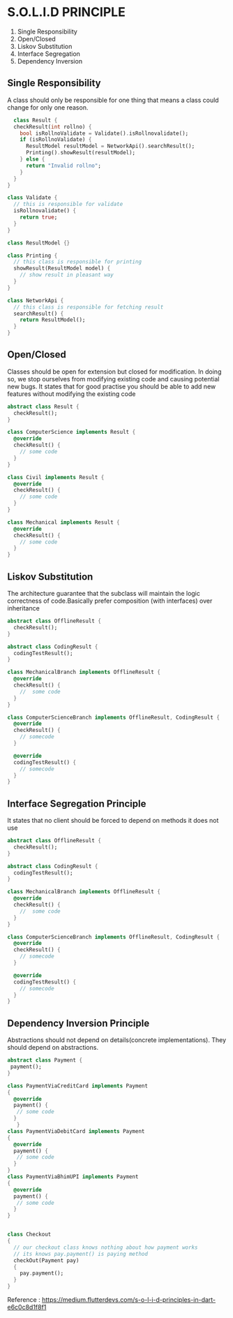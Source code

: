 # **S.O.L.I.D PRINCIPLE**

1. Single Responsibility
2. Open/Closed
3. Liskov Substitution
4. Interface Segregation
5. Dependency Inversion


## **Single Responsibility**

A class should only be responsible for one thing that means a class could change for only one reason.


```dart
  class Result {
  checkResult(int rollno) {
    bool isRollnoValidate = Validate().isRollnovalidate();
    if (isRollnoValidate) {
      ResultModel resultModel = NetworkApi().searchResult();
      Printing().showResult(resultModel);
    } else {
      return "Invalid rollno";
    }
  }
}

class Validate {
  // this is responsible for validate
  isRollnovalidate() {
    return true;
  }
}

class ResultModel {}

class Printing {
  // this class is responsible for printing
  showResult(ResultModel model) {
    // show result in pleasant way
  }
}

class NetworkApi {
  // this class is responsible for fetching result
  searchResult() {
    return ResultModel();
  }
}
```

## **Open/Closed**

Classes should be open for extension but closed for modification. In doing so, we stop ourselves from modifying existing code and causing potential new bugs.
It states that for good practise you should be able to add new features without modifying the existing code

```dart
abstract class Result {
  checkResult();
}

class ComputerScience implements Result {
  @override
  checkResult() {
    // some code
  }
}

class Civil implements Result {
  @override
  checkResult() {
    // some code
  }
}

class Mechanical implements Result {
  @override
  checkResult() {
    // some code
  }
}
```


## **Liskov Substitution**

The architecture guarantee that the subclass will maintain the logic correctness of code.Basically prefer composition (with interfaces) over inheritance

```dart
abstract class OfflineResult {
  checkResult();
}

abstract class CodingResult {
  codingTestResult();
}

class MechanicalBranch implements OfflineResult {
  @override
  checkResult() {
    //  some code
  }
}

class ComputerScienceBranch implements OfflineResult, CodingResult {
  @override
  checkResult() {
    // somecode
  }

  @override
  codingTestResult() {
    // somecode
  }
}
```




## **Interface Segregation Principle**

It states that no client should be forced to depend on methods it does not use


```dart
abstract class OfflineResult {
  checkResult();
}

abstract class CodingResult {
  codingTestResult();
}

class MechanicalBranch implements OfflineResult {
  @override
  checkResult() {
    //  some code
  }
}

class ComputerScienceBranch implements OfflineResult, CodingResult {
  @override
  checkResult() {
    // somecode
  }

  @override
  codingTestResult() {
    // somecode
  }
}
```



## **Dependency Inversion Principle**

Abstractions should not depend on details(concrete implementations). They should depend on abstractions.

```dart
abstract class Payment {
 payment();
}

class PaymentViaCreditCard implements Payment
{
  @override
  payment() {
   // some code
  }
   }
class PaymentViaDebitCard implements Payment
{
  @override
  payment() {
   // some code
  }  
}
class PaymentViaBhimUPI implements Payment
{
  @override
  payment() {
   // some code
  } 
}


class Checkout
{
  // our checkout class knows nothing about how payment works 
  // its knows pay.payment() is paying method 
  checkOut(Payment pay)
  {
    pay.payment();
  }
}
```



Reference : https://medium.flutterdevs.com/s-o-l-i-d-principles-in-dart-e6c0c8d1f8f1